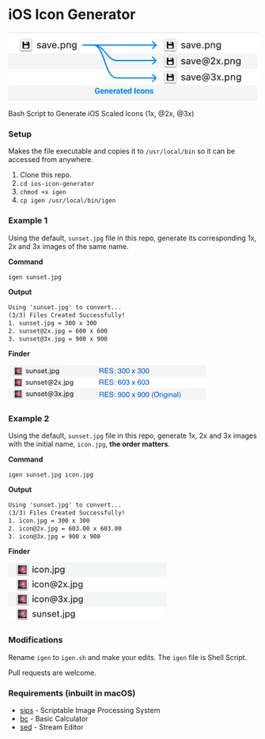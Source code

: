 # iOS Icon Generator

![Summary](./res/summary.png)

Bash Script to Generate iOS Scaled Icons (1x, @2x, @3x)



### Setup ## 

Makes the file executable and copies it to `/usr/local/bin` so it can be accessed from anywhere.

1. Clone this repo.
2. `cd ios-icon-generator`
3. `chmod +x igen`
4. `cp igen /usr/local/bin/igen`



### Example 1

Using the default, `sunset.jpg` file in this repo, generate its corresponding 1x, 2x and 3x images of the same name.

__Command__
```
igen sunset.jpg
```

__Output__
```
Using 'sunset.jpg' to convert...
(3/3) Files Created Successfully!
1. sunset.jpg = 300 x 300
2. sunset@2x.jpg = 600 x 600
3. sunset@3x.jpg = 900 x 900
```

__Finder__

<img src="./res/example.png" width="400">



### Example 2

Using the default, `sunset.jpg` file in this repo, generate 1x, 2x and 3x images with the initial name, `icon.jpg`, __the order matters__.

__Command__
```
igen sunset.jpg icon.jpg
```

__Output__
```
Using 'sunset.jpg' to convert...
(3/3) Files Created Successfully!
1. icon.jpg = 300 x 300
2. icon@2x.jpg = 603.00 x 603.00
3. icon@3x.jpg = 900 x 900
```

__Finder__

<img src="./res/exampletwo.png" width="320">



### Modifications 

Rename `igen` to `igen.sh` and make your edits. The `igen` file is Shell Script.

Pull requests are welcome.



### Requirements (inbuilt in macOS)

- [sips](https://ss64.com/osx/sips.html) - Scriptable Image Processing System
- [bc](https://www.gnu.org/software/bc/manual/html_mono/bc.html) - Basic Calculator 
- [sed](https://www.gnu.org/software/sed/manual/sed.html) - Stream Editor
